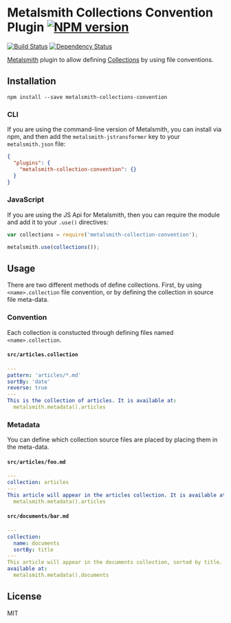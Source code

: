 # Metalsmith Collections Convention Plugin [![NPM version](https://img.shields.io/npm/v/metalsmith-collections-convention.svg)](https://www.npmjs.org/package/metalsmith-collections-convention)

[![Build Status](https://img.shields.io/travis/kalamuna/metalsmith-collections-convention/master.svg)](https://travis-ci.org/kalamuna/metalsmith-collections-convention)
[![Dependency Status](https://david-dm.org/kalamuna/metalsmith-collections-convention.png)](https://david-dm.org/kalamuna/metalsmith-collections-convention)

[Metalsmith](http://metalsmith.io) plugin to allow defining [Collections](https://github.com/segmentio/metalsmith-collections) by using file conventions.

## Installation

    npm install --save metalsmith-collections-convention

### CLI

If you are using the command-line version of Metalsmith, you can install via npm, and then add the `metalsmith-jstransformer` key to your `metalsmith.json` file:

```json
{
  "plugins": {
    "metalsmith-collection-convention": {}
  }
}
```

### JavaScript

If you are using the JS Api for Metalsmith, then you can require the module and add it to your `.use()` directives:

```js
var collections = require('metalsmith-collection-convention');

metalsmith.use(collections());
```

## Usage

There are two different methods of define collections. First, by using `<name>.collection` file convention, or by defining the collection in source file meta-data.

### Convention

Each collection is constucted through defining files named `<name>.collection`.

#### `src/articles.collection`
``` yaml
---
pattern: 'articles/*.md'
sortBy: 'date'
reverse: true
---
This is the collection of articles. It is available at:
  metalsmith.metadata().articles
```

### Metadata

You can define which collection source files are placed by placing them in the meta-data.

#### `src/articles/foo.md`
``` yaml
---
collection: articles
---
This article will appear in the articles collection. It is available at:
  metalsmith.metadata().articles
```

#### `src/documents/bar.md`
``` yaml
---
collection:
  name: documents
  sortBy: title
---
This article will appear in the documents collection, sorted by title. It is
available at:
  metalsmith.metadata().documents
```

## License

MIT
